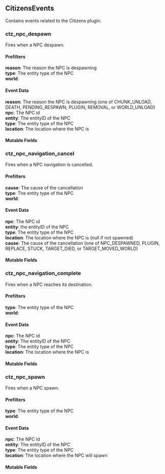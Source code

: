 ## CitizensEvents
Contains events related to the Citizens plugin.

### ctz\_npc\_despawn
Fires when a NPC despawn.
#### Prefilters
**reason**: <Macro> The reason the NPC is despawning  
**type**: <Macro> The entity type of the NPC  
**world**: <Macro>
#### Event Data
**reason**: The reason the NPC is despawning (one of CHUNK_UNLOAD, DEATH, PENDING_RESPAWN, PLUGIN, REMOVAL, or WORLD_UNLOAD)  
**npc**: The NPC id  
**entity**: The entityID of the NPC  
**type**: The entity type of the NPC  
**location**: The location where the NPC is
#### Mutable Fields

### ctz\_npc\_navigation\_cancel
Fires when a NPC navigation is cancelled.
#### Prefilters
**cause**: <Macro> The cause of the cancellation  
**type**: <Macro> The entity type of the NPC  
**world**: <Macro>
#### Event Data
**npc**: The NPC id  
**entity**: the entityID of the NPC  
**type**: The entity type of the NPC  
**location**: The location where the NPC is (null if not spawned)  
**cause**: The cause of the cancellation (one of NPC_DESPAWNED, PLUGIN, REPLACE, STUCK, TARGET_DIED, or TARGET_MOVED_WORLD)
#### Mutable Fields

### ctz\_npc\_navigation\_complete
Fires when a NPC reaches its destination.
#### Prefilters
**type**: <Macro> The entity type of the NPC  
**world**: <Macro>
#### Event Data
**npc**: The NPC id  
**entity**: The entityID of the NPC  
**type**: The entity type of the NPC  
**location**: The location where the NPC is
#### Mutable Fields

### ctz\_npc\_spawn
Fires when a NPC spawn.
#### Prefilters
**type**: <Macro> The entity type of the NPC  
**world**: <Macro>
#### Event Data
**npc**: The NPC id  
**entity**: The entityID of the NPC  
**type**: The entity type of the NPC  
**location**: The location where the NPC will spawn
#### Mutable Fields
